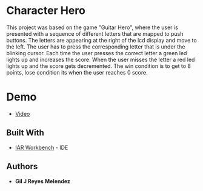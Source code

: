 # Character Hero

This project was based on the game "Guitar Hero", where the user is presented with a sequence of different letters that are mapped to
push buttons. The letters are appearing at the right of the lcd display and move to the left. The user has to press the corresponding letter that is under the blinking cursor. Each time the user presses the correct letter a green led lights up and increases the score. When the user misses the letter a red led lights up and the score gets decremented. The win condition is to get to 8 points, lose condition its when the user reaches 0 score.

# Demo
* [Video](https://youtu.be/0420AiZ98d0)
## Built With

* [IAR Workbench](https://www.iar.com/iar-embedded-workbench/) - IDE

## Authors

* **Gil J Reyes Melendez** 
